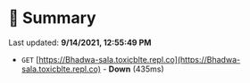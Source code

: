 # 📖 Summary
Last updated: **9/14/2021, 12:55:49 PM**

- `GET` [https://Bhadwa-sala.toxicblte.repl.co](https://Bhadwa-sala.toxicblte.repl.co) - **Down** (435ms)
